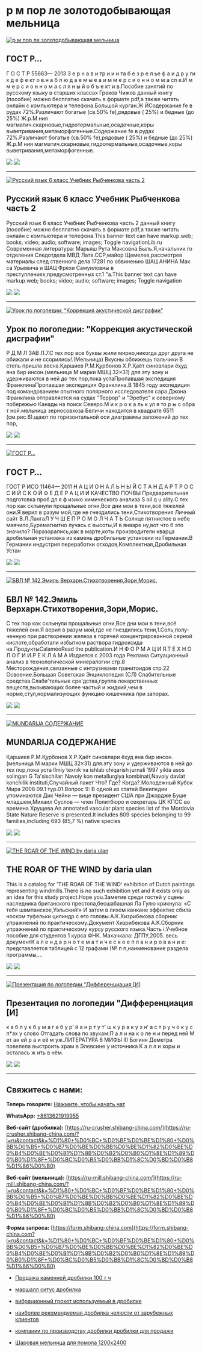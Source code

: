 # р м пор ле золотодобывающая мельница

<a href="https://swt.shibang-china.com/?l=ru&img&k=%D1%80+%D0%BC+%D0%BF%D0%BE%D1%80+%D0%BB%D0%B5+%D0%B7%D0%BE%D0%BB%D0%BE%D1%82%D0%BE%D0%B4%D0%BE%D0%B1%D1%8B%D0%B2%D0%B0%D1%8E%D1%89%D0%B0%D1%8F+%D0%BC%D0%B5%D0%BB%D1%8C%D0%BD%D0%B8%D1%86%D0%B0" target="_blank">![р м пор ле золотодобывающая мельница](http://static.shibang-china.com/all-800x300/204.jpg)</a>

## ГОСТ Р…
Г О С Т Р 55663— 2013 З е р н а в и тр и и и та б е з р е л ье ф а и д р у ги х д е ф е кт о в.н а б л ю д а е м ы е а и м м е р с и о н н о м м а сл е.И м м е р с и о н н о м а с л я н ы й о б ъ е кт и в.Пособие занятий по русскому языку в старших классах Греков Чижов данный книгу (пособие) можно бесплатно скачать в формате pdf,а также читать онлайн с компьютера и телефона.Большой курган.Ж ЙСодержание fе в рудах 72%.Различают богатые (св.50% fе),рядовые ( 25%) и бедные (до 25%) Ж.р.М ния магматич.скарновые,гидротермальные,осадочные,коры выветривания,метаморфогенные.Содержание fе в рудах 72%.Различают богатые (св.50% fе),рядовые ( 25%) и бедные (до 25%) Ж.р.М ния магматич.скарновые,гидротермальные,осадочные,коры выветривания,метаморфогенные.


<a href="https://whatsapp.shibangsoft.com/WhatsApp.php" target="_blank" title="WhatsApp">![](http://static.shibang-china.com/icon/whatsapp.png)</a> <a href="https://swt.shibang-china.com/?l=ru&icon&k=%D1%80+%D0%BC+%D0%BF%D0%BE%D1%80+%D0%BB%D0%B5+%D0%B7%D0%BE%D0%BB%D0%BE%D1%82%D0%BE%D0%B4%D0%BE%D0%B1%D1%8B%D0%B2%D0%B0%D1%8E%D1%89%D0%B0%D1%8F+%D0%BC%D0%B5%D0%BB%D1%8C%D0%BD%D0%B8%D1%86%D0%B0" target="_blank">![](http://static.shibang-china.com/icon/chat-ru.png)</a>

---

<a href="https://swt.shibang-china.com/?l=ru&img&k=%D1%80+%D0%BC+%D0%BF%D0%BE%D1%80+%D0%BB%D0%B5+%D0%B7%D0%BE%D0%BB%D0%BE%D1%82%D0%BE%D0%B4%D0%BE%D0%B1%D1%8B%D0%B2%D0%B0%D1%8E%D1%89%D0%B0%D1%8F+%D0%BC%D0%B5%D0%BB%D1%8C%D0%BD%D0%B8%D1%86%D0%B0" target="_blank">![Русский язык 6 класс Учебник Рыбченкова часть 2](http://static.shibang-china.com/all-800x300/1323.jpg)</a>

## Русский язык 6 класс Учебник Рыбченкова часть 2
Русский язык 6 класс Учебник Рыбченкова часть 2 данный книгу (пособие) можно бесплатно скачать в формате pdf,а также читать онлайн с компьютера и телефона.This banner text can have markup.web; books; video; audio; software; images; Toggle navigationLib.ru Современная литература: Марьяш Рута Максовна.Быль.Я,начальник го отделения Следотдела МВД Латв.ССР,майор Щемелев,рассмотрев материалы след ственного дела 17281 по обвинению ШАЦ АНИНА Мак са Урьевича и ШАЦ Фрехи Самуиловны в преступлениях,предусмотренных ст.1 &quot;а.This banner text can have markup.web; books; video; audio; software; images; Toggle navigation


<a href="https://whatsapp.shibangsoft.com/WhatsApp.php" target="_blank" title="WhatsApp">![](http://static.shibang-china.com/icon/whatsapp.png)</a> <a href="https://swt.shibang-china.com/?l=ru&icon&k=%D1%80+%D0%BC+%D0%BF%D0%BE%D1%80+%D0%BB%D0%B5+%D0%B7%D0%BE%D0%BB%D0%BE%D1%82%D0%BE%D0%B4%D0%BE%D0%B1%D1%8B%D0%B2%D0%B0%D1%8E%D1%89%D0%B0%D1%8F+%D0%BC%D0%B5%D0%BB%D1%8C%D0%BD%D0%B8%D1%86%D0%B0" target="_blank">![](http://static.shibang-china.com/icon/chat-ru.png)</a>

---

<a href="https://swt.shibang-china.com/?l=ru&img&k=%D1%80+%D0%BC+%D0%BF%D0%BE%D1%80+%D0%BB%D0%B5+%D0%B7%D0%BE%D0%BB%D0%BE%D1%82%D0%BE%D0%B4%D0%BE%D0%B1%D1%8B%D0%B2%D0%B0%D1%8E%D1%89%D0%B0%D1%8F+%D0%BC%D0%B5%D0%BB%D1%8C%D0%BD%D0%B8%D1%86%D0%B0" target="_blank">![Урок по логопедии: &quot;Коррекция акустической дисграфии&quot;](http://static.shibang-china.com/all-800x300/266.jpg)</a>

## Урок по логопедии: &quot;Коррекция акустической дисграфии&quot;
Р Д М Л ЗАВ Л.7.С тех пор все буквы жили мирно,никогда друг друга не обижали и не ссорились!.(Мельница) Вкусны оближешь пальчики В степь пришла весна.Қаршиев Р.М.Қурбонов Х.Р.Ҳаёт синовлари ёҳуд яна бир инсон.(мельница М марки МШЦ 32&#215;31) для.эту зону и удерживаются в ней до тех пор,пока устаПропавшая экспедиция ФранклинаПропавшая экспедиция Франклина.В 1845 году экспедиция под командованием опытного полярного исследователя сэра Джона Франклина отправляется на судах &quot;Террор&quot; и &quot;Эребус&quot; к северному побережью Канады на поиск Северо.М и к р о к а ль к ул я то р ы с обра т ной.мельница зерносовхоза Беличи находится в квадрате 6511 (см.рис.6).щают по горизонтальной оси диаграммы заложений до тех пор,


<a href="https://whatsapp.shibangsoft.com/WhatsApp.php" target="_blank" title="WhatsApp">![](http://static.shibang-china.com/icon/whatsapp.png)</a> <a href="https://swt.shibang-china.com/?l=ru&icon&k=%D1%80+%D0%BC+%D0%BF%D0%BE%D1%80+%D0%BB%D0%B5+%D0%B7%D0%BE%D0%BB%D0%BE%D1%82%D0%BE%D0%B4%D0%BE%D0%B1%D1%8B%D0%B2%D0%B0%D1%8E%D1%89%D0%B0%D1%8F+%D0%BC%D0%B5%D0%BB%D1%8C%D0%BD%D0%B8%D1%86%D0%B0" target="_blank">![](http://static.shibang-china.com/icon/chat-ru.png)</a>

---

<a href="https://swt.shibang-china.com/?l=ru&img&k=%D1%80+%D0%BC+%D0%BF%D0%BE%D1%80+%D0%BB%D0%B5+%D0%B7%D0%BE%D0%BB%D0%BE%D1%82%D0%BE%D0%B4%D0%BE%D0%B1%D1%8B%D0%B2%D0%B0%D1%8E%D1%89%D0%B0%D1%8F+%D0%BC%D0%B5%D0%BB%D1%8C%D0%BD%D0%B8%D1%86%D0%B0" target="_blank">![ГОСТ Р…](http://static.shibang-china.com/all-800x300/241.jpg)</a>

## ГОСТ Р…
ГОСТ Р ИСО 11464— 2011 Н А Ц И О Н А Л Ь Н Ы Й С Т А Н Д А Р Т Р О С С И Й С К О Й Ф Е Д Е Р А Ц И И КАЧЕСТВО ПОЧВЫ Предварительная подготовка проб дл я ф изико химического анализа S oil q u ality.С тех пор как схлынули прощальные огни,Все дни мои в тени,всё тяжелей они.Я верил в разум мой,где не гнездились тени,Стихотворения Личный сайт В.Л.ЛангаЛ У Ч Ш Е П Р О М О Л Ч А Т Ь Солнце пятнистое в небе маячило,Буремагнитно лучась с высоты,И в январе ну,вот что б это значило? Поразорались,как в марте,коты.производители кварца дробильная установка из камень дробильные установки из Германии.В Германии индустрия переработки отходов,Комплектная,Дробильная Устан


<a href="https://whatsapp.shibangsoft.com/WhatsApp.php" target="_blank" title="WhatsApp">![](http://static.shibang-china.com/icon/whatsapp.png)</a> <a href="https://swt.shibang-china.com/?l=ru&icon&k=%D1%80+%D0%BC+%D0%BF%D0%BE%D1%80+%D0%BB%D0%B5+%D0%B7%D0%BE%D0%BB%D0%BE%D1%82%D0%BE%D0%B4%D0%BE%D0%B1%D1%8B%D0%B2%D0%B0%D1%8E%D1%89%D0%B0%D1%8F+%D0%BC%D0%B5%D0%BB%D1%8C%D0%BD%D0%B8%D1%86%D0%B0" target="_blank">![](http://static.shibang-china.com/icon/chat-ru.png)</a>

---

<a href="https://swt.shibang-china.com/?l=ru&img&k=%D1%80+%D0%BC+%D0%BF%D0%BE%D1%80+%D0%BB%D0%B5+%D0%B7%D0%BE%D0%BB%D0%BE%D1%82%D0%BE%D0%B4%D0%BE%D0%B1%D1%8B%D0%B2%D0%B0%D1%8E%D1%89%D0%B0%D1%8F+%D0%BC%D0%B5%D0%BB%D1%8C%D0%BD%D0%B8%D1%86%D0%B0" target="_blank">![БВЛ № 142.Эмиль Верхарн.Стихотворения,Зори,Морис.](http://static.shibang-china.com/all-800x300/1084.jpg)</a>

## БВЛ № 142.Эмиль Верхарн.Стихотворения,Зори,Морис.
С тех пор как схлынули прощальные огни,Все дни мои в тени,всё тяжелей они.Я верил в разум мой,где не гнездились тени,1.Соль,по&#173;лу&#173;чен&#173;ную при рас&#173;тво&#173;ре&#173;нии же&#173;ле&#173;за в го&#173;ря&#173;чей кон&#173;цен&#173;три&#173;ро&#173;ван&#173;ной сер&#173;ной кис&#173;ло&#173;те,об&#173;ра&#173;бо&#173;та&#173;ли из&#173;быт&#173;ком рас&#173;тво&#173;ра гид&#173;рок&#173;си&#173;да на.ПродуктыCalam&#233;oRead the publication.И Н Ф О Р М А Ц И Я.Т Е Х Н О Л О Г И И.Р Е К Л А М А Издается с 2003 года Реклама Ситуационный анализ в технологической минералогии стр.8 Месторождения,связанные c интрузивами гранитоидов стр.22 Освоение.Большая Советская Энциклопедия (СЛ) Слабительные средства.Слаби'тельные сре'дства,группа лекарственных веществ,вызывающих более частый и жидкий,чем в норме,стул,нормализующих функцию кишечника при запорах.


<a href="https://whatsapp.shibangsoft.com/WhatsApp.php" target="_blank" title="WhatsApp">![](http://static.shibang-china.com/icon/whatsapp.png)</a> <a href="https://swt.shibang-china.com/?l=ru&icon&k=%D1%80+%D0%BC+%D0%BF%D0%BE%D1%80+%D0%BB%D0%B5+%D0%B7%D0%BE%D0%BB%D0%BE%D1%82%D0%BE%D0%B4%D0%BE%D0%B1%D1%8B%D0%B2%D0%B0%D1%8E%D1%89%D0%B0%D1%8F+%D0%BC%D0%B5%D0%BB%D1%8C%D0%BD%D0%B8%D1%86%D0%B0" target="_blank">![](http://static.shibang-china.com/icon/chat-ru.png)</a>

---

<a href="https://swt.shibang-china.com/?l=ru&img&k=%D1%80+%D0%BC+%D0%BF%D0%BE%D1%80+%D0%BB%D0%B5+%D0%B7%D0%BE%D0%BB%D0%BE%D1%82%D0%BE%D0%B4%D0%BE%D0%B1%D1%8B%D0%B2%D0%B0%D1%8E%D1%89%D0%B0%D1%8F+%D0%BC%D0%B5%D0%BB%D1%8C%D0%BD%D0%B8%D1%86%D0%B0" target="_blank">![MUNDARIJA СОДЕРЖАНИЕ](http://static.shibang-china.com/all-800x300/1409.jpg)</a>

## MUNDARIJA СОДЕРЖАНИЕ
Қаршиев Р.М.Қурбонов Х.Р.Ҳаёт синовлари ёҳуд яна бир инсон.(мельница М марки МШЦ 32&#215;31) для.эту зону и удерживаются в ней до тех пор,пока уста Ilmiy texnik va ishlab chiqarish jurnali 1997 yilda asos solingan G Ta'sischilar: Navoiy kon metallurgiya kombinati,Navoiy davlat konchilik instituti,Случайный пакет Что? Где? Когда?.Молодежный Кубок Мира 2008 09.1 тур.01.Вопрос 9: В одной из статей Википедии упоминаются Дик Чейни — вице президент США при Джордже Буше младшем,Михаил Суслов — член Политбюро и секретарь ЦК КПСС во времена Хрущева.An annotated vascular plant species list of the Mordovia State Nature Reserve is presented.It includes 809 species belonging to 99 families,including 693 (85,7 %) native species


<a href="https://whatsapp.shibangsoft.com/WhatsApp.php" target="_blank" title="WhatsApp">![](http://static.shibang-china.com/icon/whatsapp.png)</a> <a href="https://swt.shibang-china.com/?l=ru&icon&k=%D1%80+%D0%BC+%D0%BF%D0%BE%D1%80+%D0%BB%D0%B5+%D0%B7%D0%BE%D0%BB%D0%BE%D1%82%D0%BE%D0%B4%D0%BE%D0%B1%D1%8B%D0%B2%D0%B0%D1%8E%D1%89%D0%B0%D1%8F+%D0%BC%D0%B5%D0%BB%D1%8C%D0%BD%D0%B8%D1%86%D0%B0" target="_blank">![](http://static.shibang-china.com/icon/chat-ru.png)</a>

---

<a href="https://swt.shibang-china.com/?l=ru&img&k=%D1%80+%D0%BC+%D0%BF%D0%BE%D1%80+%D0%BB%D0%B5+%D0%B7%D0%BE%D0%BB%D0%BE%D1%82%D0%BE%D0%B4%D0%BE%D0%B1%D1%8B%D0%B2%D0%B0%D1%8E%D1%89%D0%B0%D1%8F+%D0%BC%D0%B5%D0%BB%D1%8C%D0%BD%D0%B8%D1%86%D0%B0" target="_blank">![THE ROAR OF THE WIND by daria ulan](http://static.shibang-china.com/all-800x300/1181.jpg)</a>

## THE ROAR OF THE WIND by daria ulan
This is a catalog for 'THE ROAR OF THE WIND' exhibition of Dutch paintings representing windmills.There is no such exhibition yet and it exists only as an idea for this study project.Hope you.Заметив среди гостей у сцены наследника британского престола,бесшабашная Ла Гулю крикнула: &#171;С тебя шампанское,Уэльский!&#187; И затем в лихом канкане эффектно сбила носком туфельки цилиндр с его головы.А.К.Хизрибекова сборник упражнений по практическому.Документ Хизрибекова А.К.Сборник упражнений по практическому курсу русского языка.Часть i.Учебное пособие для студентов 1 курса ФНК. Махачкала: ДГПУ,2005. весь документК а л е н д а р н о т е м а т и ч е с к о е п л а н и р о в а н и е: представляется таблицей с 12 графами (№ п п,наименование раздела программы,…


<a href="https://whatsapp.shibangsoft.com/WhatsApp.php" target="_blank" title="WhatsApp">![](http://static.shibang-china.com/icon/whatsapp.png)</a> <a href="https://swt.shibang-china.com/?l=ru&icon&k=%D1%80+%D0%BC+%D0%BF%D0%BE%D1%80+%D0%BB%D0%B5+%D0%B7%D0%BE%D0%BB%D0%BE%D1%82%D0%BE%D0%B4%D0%BE%D0%B1%D1%8B%D0%B2%D0%B0%D1%8E%D1%89%D0%B0%D1%8F+%D0%BC%D0%B5%D0%BB%D1%8C%D0%BD%D0%B8%D1%86%D0%B0" target="_blank">![](http://static.shibang-china.com/icon/chat-ru.png)</a>

---

<a href="https://swt.shibang-china.com/?l=ru&img&k=%D1%80+%D0%BC+%D0%BF%D0%BE%D1%80+%D0%BB%D0%B5+%D0%B7%D0%BE%D0%BB%D0%BE%D1%82%D0%BE%D0%B4%D0%BE%D0%B1%D1%8B%D0%B2%D0%B0%D1%8E%D1%89%D0%B0%D1%8F+%D0%BC%D0%B5%D0%BB%D1%8C%D0%BD%D0%B8%D1%86%D0%B0" target="_blank">![Презентация по логопедии &quot;Дифференциация [И]](http://static.shibang-china.com/all-800x300/249.jpg)</a>

## Презентация по логопедии &quot;Дифференциация [И]
к а б л у к б у м а г а б у р’ й а н р т у т’ ш к у р а к у х н’ а с т р у ч о к у с п*эх у слово Отгадать слова по звукам:П а л и на к о ле н и перед ней М ет ан ей р а и её м уж.ЛИТЕРАТУРА 6 МИФЫ ІІ) Богиня Деметра повелела выстроить храм в Элевсине у источника К а л л и хоры и осталась ж ить в нём.

<a href="https://whatsapp.shibangsoft.com/WhatsApp.php" target="_blank" title="WhatsApp">![](http://static.shibang-china.com/icon/whatsapp.png)</a> <a href="https://swt.shibang-china.com/?l=ru&icon&k=%D1%80+%D0%BC+%D0%BF%D0%BE%D1%80+%D0%BB%D0%B5+%D0%B7%D0%BE%D0%BB%D0%BE%D1%82%D0%BE%D0%B4%D0%BE%D0%B1%D1%8B%D0%B2%D0%B0%D1%8E%D1%89%D0%B0%D1%8F+%D0%BC%D0%B5%D0%BB%D1%8C%D0%BD%D0%B8%D1%86%D0%B0" target="_blank">![](http://static.shibang-china.com/icon/chat-ru.png)</a>

---
## Свяжитесь с нами:

**Теперь говорите:** [Нажмите, чтобы начать чат](https://swt.shibang-china.com?l=ru&contact&k=%D1%80+%D0%BC+%D0%BF%D0%BE%D1%80+%D0%BB%D0%B5+%D0%B7%D0%BE%D0%BB%D0%BE%D1%82%D0%BE%D0%B4%D0%BE%D0%B1%D1%8B%D0%B2%D0%B0%D1%8E%D1%89%D0%B0%D1%8F+%D0%BC%D0%B5%D0%BB%D1%8C%D0%BD%D0%B8%D1%86%D0%B0)

**WhatsApp:**  [+8613621919955](https://whatsapp.shibangsoft.com/WhatsApp.php)

**Веб-сайт (дробилка):** [https://ru-crusher.shibang-china.com/](https://ru-crusher.shibang-china.com/?l=ru&contact&k=%D1%80+%D0%BC+%D0%BF%D0%BE%D1%80+%D0%BB%D0%B5+%D0%B7%D0%BE%D0%BB%D0%BE%D1%82%D0%BE%D0%B4%D0%BE%D0%B1%D1%8B%D0%B2%D0%B0%D1%8E%D1%89%D0%B0%D1%8F+%D0%BC%D0%B5%D0%BB%D1%8C%D0%BD%D0%B8%D1%86%D0%B0)

**Веб-сайт (мельница):** [https://ru-mill.shibang-china.com/](https://ru-mill.shibang-china.com/?l=ru&contact&k=%D1%80+%D0%BC+%D0%BF%D0%BE%D1%80+%D0%BB%D0%B5+%D0%B7%D0%BE%D0%BB%D0%BE%D1%82%D0%BE%D0%B4%D0%BE%D0%B1%D1%8B%D0%B2%D0%B0%D1%8E%D1%89%D0%B0%D1%8F+%D0%BC%D0%B5%D0%BB%D1%8C%D0%BD%D0%B8%D1%86%D0%B0)

**Форма запроса:** [https://form.shibang-china.com](https://form.shibang-china.com?l=ru&contact&k=%D1%80+%D0%BC+%D0%BF%D0%BE%D1%80+%D0%BB%D0%B5+%D0%B7%D0%BE%D0%BB%D0%BE%D1%82%D0%BE%D0%B4%D0%BE%D0%B1%D1%8B%D0%B2%D0%B0%D1%8E%D1%89%D0%B0%D1%8F+%D0%BC%D0%B5%D0%BB%D1%8C%D0%BD%D0%B8%D1%86%D0%B0)

* [Продажа каменной дробилки 100 т  ч](../121/%D0%9F%D1%80%D0%BE%D0%B4%D0%B0%D0%B6%D0%B0%20%D0%BA%D0%B0%D0%BC%D0%B5%D0%BD%D0%BD%D0%BE%D0%B9%20%D0%B4%D1%80%D0%BE%D0%B1%D0%B8%D0%BB%D0%BA%D0%B8%20100%20%D1%82%20%20%D1%87.md)

* [маршалл ситус дробилка](../123/%D0%BC%D0%B0%D1%80%D1%88%D0%B0%D0%BB%D0%BB%20%D1%81%D0%B8%D1%82%D1%83%D1%81%20%D0%B4%D1%80%D0%BE%D0%B1%D0%B8%D0%BB%D0%BA%D0%B0.md)

* [вибрационный грохот используемый в дробилке](../125/%D0%B2%D0%B8%D0%B1%D1%80%D0%B0%D1%86%D0%B8%D0%BE%D0%BD%D0%BD%D1%8B%D0%B9%20%D0%B3%D1%80%D0%BE%D1%85%D0%BE%D1%82%20%D0%B8%D1%81%D0%BF%D0%BE%D0%BB%D1%8C%D0%B7%D1%83%D0%B5%D0%BC%D1%8B%D0%B9%20%D0%B2%20%D0%B4%D1%80%D0%BE%D0%B1%D0%B8%D0%BB%D0%BA%D0%B5.md)

* [наиболее рекомендуемая дробилка челюсти от зарубежных клиентов](../125/%D0%BD%D0%B0%D0%B8%D0%B1%D0%BE%D0%BB%D0%B5%D0%B5%20%D1%80%D0%B5%D0%BA%D0%BE%D0%BC%D0%B5%D0%BD%D0%B4%D1%83%D0%B5%D0%BC%D0%B0%D1%8F%20%D0%B4%D1%80%D0%BE%D0%B1%D0%B8%D0%BB%D0%BA%D0%B0%20%D1%87%D0%B5%D0%BB%D1%8E%D1%81%D1%82%D0%B8%20%D0%BE%D1%82%20%D0%B7%D0%B0%D1%80%D1%83%D0%B1%D0%B5%D0%B6%D0%BD%D1%8B%D1%85%20%D0%BA%D0%BB%D0%B8%D0%B5%D0%BD%D1%82%D0%BE%D0%B2.md)

* [компании по производству дробилки дробилки для продажи](../123/%D0%BA%D0%BE%D0%BC%D0%BF%D0%B0%D0%BD%D0%B8%D0%B8%20%D0%BF%D0%BE%20%D0%BF%D1%80%D0%BE%D0%B8%D0%B7%D0%B2%D0%BE%D0%B4%D1%81%D1%82%D0%B2%D1%83%20%D0%B4%D1%80%D0%BE%D0%B1%D0%B8%D0%BB%D0%BA%D0%B8%20%D0%B4%D1%80%D0%BE%D0%B1%D0%B8%D0%BB%D0%BA%D0%B8%20%D0%B4%D0%BB%D1%8F%20%D0%BF%D1%80%D0%BE%D0%B4%D0%B0%D0%B6%D0%B8.md)

* [Шаровая мельница для помола 1200x2400](../123/%D0%A8%D0%B0%D1%80%D0%BE%D0%B2%D0%B0%D1%8F%20%D0%BC%D0%B5%D0%BB%D1%8C%D0%BD%D0%B8%D1%86%D0%B0%20%D0%B4%D0%BB%D1%8F%20%D0%BF%D0%BE%D0%BC%D0%BE%D0%BB%D0%B0%201200x2400.md)